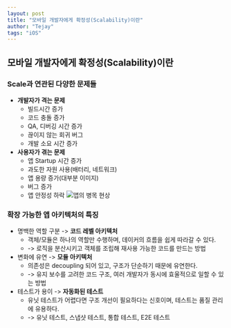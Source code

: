 ```yaml
---
layout: post
title: "모바일 개발자에게 확정성(Scalability)이란"
author: "Tejay"
tags: "iOS"
---
```


## 모바일 개발자에게 확정성(Scalability)이란

### Scale과 연관된 다양한 문제들
* **개발자가 격는 문제**
  * 빌드시간 증가
  * 코드 충돌 증가
  * QA, 디버깅 시간 증가
  * 끊이지 않는 회귀 버그
  * 개발 소요 시간 증가
* **사용자가 겪는 문제**
  * 앱 Startup 시간 증가
  * 과도한 자원 사용(배터리, 네트워크)
  * 앱 용량 증가(대부분 이미지)
  * 버그 증가
  * 앱 안정성 하락
![앱의 병목 현상](https://simajune.github.io/img/posting/Scalability01.png)

### 확장 가능한 앱 아키텍처의 특징
* 명백한 역할 구분 -> **코드 레벨 아키텍처**
  * 객체/모듈은 하나의 역할만 수행하며, 데이커의 흐름을 쉽게 따라갈 수 있다.
  * -> 로직을 분산시키고 객체를 조립해 재사용 가능한 코드를 만드는 방법
* 변화에 유연 -> **모듈 아키텍처**
  * 의존성은 decoupling 되어 있고, 구조가 단순하기 때문에 유연한다.
  * -> 유지 보수를 고려한 코드 구조, 여러 개발자가 동시에 효울적으로 일할 수 있는 방법
* 테스트가 용이 -> **자동화된 테스트**
  * 유닛 테스트가 어렵다면 구조 개선이 필요하다는 신호이며, 테스트는 품질 관리에 유용하다.
  * -> 유닛 테스트, 스냅샷 테스트, 통합 테스트, E2E 테스트
